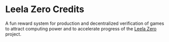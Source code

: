 # Leela Zero Credits
A fun reward system for production and decentralized verification of games to attract computing power and to accelerate progress of the [Leela Zero](https://github.com/gcp/leela-zero) project.
